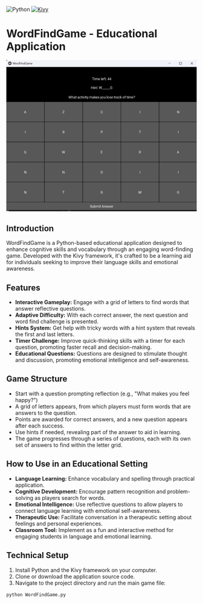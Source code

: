 ![Python](https://img.shields.io/badge/python-3.11.2-blue.svg)
[![Kivy](https://img.shields.io/badge/kivy-2.3.0-green.svg)](https://kivy.org/)

# WordFindGame - Educational Application

![WordFindGame Screenshot](assets/img/screenshot.jpg)

## Introduction
WordFindGame is a Python-based educational application designed to enhance cognitive skills and vocabulary through an engaging word-finding game. Developed with the Kivy framework, it's crafted to be a learning aid for individuals seeking to improve their language skills and emotional awareness.

## Features

- **Interactive Gameplay:** Engage with a grid of letters to find words that answer reflective questions.
- **Adaptive Difficulty:** With each correct answer, the next question and word find challenge is presented.
- **Hints System:** Get help with tricky words with a hint system that reveals the first and last letters.
- **Timer Challenge:** Improve quick-thinking skills with a timer for each question, promoting faster recall and decision-making.
- **Educational Questions:** Questions are designed to stimulate thought and discussion, promoting emotional intelligence and self-awareness.

## Game Structure

- Start with a question prompting reflection (e.g., "What makes you feel happy?")
- A grid of letters appears, from which players must form words that are answers to the question.
- Points are awarded for correct answers, and a new question appears after each success.
- Use hints if needed, revealing part of the answer to aid in learning.
- The game progresses through a series of questions, each with its own set of answers to find within the letter grid.

## How to Use in an Educational Setting

- **Language Learning:** Enhance vocabulary and spelling through practical application.
- **Cognitive Development:** Encourage pattern recognition and problem-solving as players search for words.
- **Emotional Intelligence:** Use reflective questions to allow players to connect language learning with emotional self-awareness.
- **Therapeutic Use:** Facilitate conversation in a therapeutic setting about feelings and personal experiences.
- **Classroom Tool:** Implement as a fun and interactive method for engaging students in language and emotional learning.


## Technical Setup

1. Install Python and the Kivy framework on your computer.
2. Clone or download the application source code.
3. Navigate to the project directory and run the main game file:

```bash
python WordFindGame.py
